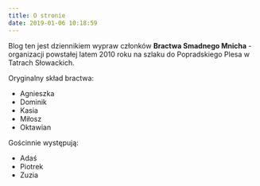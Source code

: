 ```yaml
---
title: O stronie
date: 2019-01-06 10:18:59
---
```


Blog ten jest dziennikiem wypraw członków **Bractwa Smadnego Mnicha** - organizacji powstałej latem 2010 roku na szlaku do Popradskiego Plesa w Tatrach Słowackich.

Oryginalny skład bractwa:
* Agnieszka
* Dominik
* Kasia
* Miłosz
* Oktawian

Gościnnie występują:
* Adaś
* Piotrek
* Zuzia